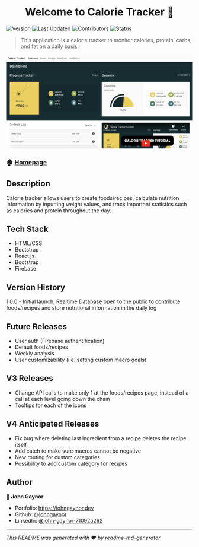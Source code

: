 <h1 align="center">Welcome to Calorie Tracker 👋</h1>
<p>
  <img alt="Version" src="https://img.shields.io/badge/version-1.0.0-blue.svg?cacheSeconds=2592000" />
   <img alt="Last Updated" src="https://img.shields.io/badge/last%20updated-February%202023-red" />
   <img alt="Contributors" src="https://img.shields.io/badge/contributors-1-bright%20green">
   <img alt="Status" src="https://img.shields.io/badge/status-WIP-critical">
</p>

> This application is a calorie tracker to monitor calories, protein, carbs, and fat on a daily basis.

<p>
<img alt="Homepage Image" src="src/assets/images/readme-img.png">
</p>

### 🏠 [Homepage](https://calorietracker.johngaynor.dev)

## Description

Calorie tracker allows users to create foods/recipes, calculate nutrition information by inputting weight values, and track important statistics such as calories and protein throughout the day.

## Tech Stack

- HTML/CSS
- Bootstrap
- React.js
- Bootstrap
- Firebase
<!--

## Run tests

````sh

``` -->

## Version History

1.0.0 - Initial launch, Realtime Database open to the public to contribute foods/recipes and store nutritional information in the daily log

## Future Releases
- User auth (Firebase authentification)
- Default foods/recipes
- Weekly analysis
- User customizability (i.e. setting custom macro goals)

## V3 Releases
- Change API calls to make only 1 at the foods/recipes page, instead of a call at each level going down the chain
- Tooltips for each of the icons

## V4 Anticipated Releases
- Fix bug where deleting last ingredient from a recipe deletes the recipe itself
- Add catch to make sure macros cannot be negative
- New routing for custom categories
- Possibility to add custom category for recipes

## Author

👤 **John Gaynor**

- Portfolio: https://johngaynor.dev
- Github: [@johngaynor](https://github.com/johngaynor)
- LinkedIn: [@john-gaynor-71092a262](https://linkedin.com/in/john-gaynor-71092a262)

---

_This README was generated with ❤️ by [readme-md-generator](https://github.com/kefranabg/readme-md-generator)_

````

